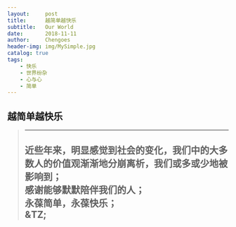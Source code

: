 ```yaml
---
layout:     post
title:      越简单越快乐
subtitle:   Our World
date:       2018-11-11  
author:     Chengoes
header-img: img/MySimple.jpg
catalog: true
tags:
    - 快乐
    - 世界纷杂
    - 心与心
    - 简单
---
```


## 越简单越快乐  
> -----------
> 近些年来，明显感觉到社会的变化，我们中的大多数人的价值观渐渐地分崩离析，我们或多或少地被影响到；  
> 感谢能够默默陪伴我们的人；    
> 永葆简单，永葆快乐；  
> &TZ;  
> -----------